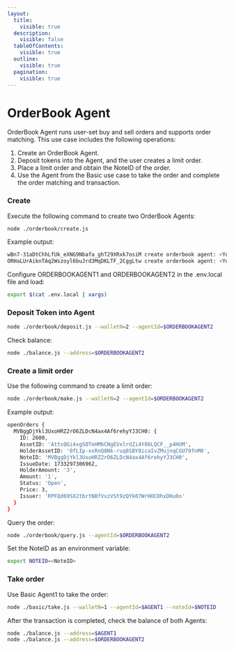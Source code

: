 ```yaml
---
layout:
  title:
    visible: true
  description:
    visible: false
  tableOfContents:
    visible: true
  outline:
    visible: true
  pagination:
    visible: true
---
```


# OrderBook Agent

OrderBook Agent runs user-set buy and sell orders and supports order matching. This use case includes the following operations:

1. Create an OrderBook Agent.
2. Deposit tokens into the Agent, and the user creates a limit order.
3. Place a limit order and obtain the NoteID of the order.
4. Use the Agent from the Basic use case to take the order and complete the order matching and transaction.

### Create

Execute the following command to create two OrderBook Agents:

```bash
node ./orderbook/create.js
```

Example output:

```bash
wBn7-31aDtChhLfUk_eXNG9Nbafa_ghT29XRxk7osiM create orderbook agent: <YourOrderBookAgent1>  
ORHaLUrAiknTAq2Wszoyl6buJrd3MqDKLTF_2CggLtw create orderbook agent: <YourOrderBookAgent2>
```

Configure ORDERBOOKAGENT1 and ORDERBOOKAGENT2 in the .env.local file and load:

```bash
export $(cat .env.local | xargs)
```

### Deposit Token into Agent

```bash
node ./orderbook/deposit.js --walletN=2 --agentId=$ORDERBOOKAGENT2
```

Check balance:

```bash
node ./balance.js --address=$ORDERBOOKAGENT2
```

### Create a limit order

Use the following command to create a limit order:

```bash
node ./orderbook/make.js --walletN=2 --agentId=$ORDERBOOKAGENT2
```

Example output:

```bash
openOrders {  
  MVBggDjYkl3UxoHRZ2rO6ZLDcN4ax4Af6rehyYJ3CH0: {  
    ID: 2600,  
    AssetID: 'AttsQGi4xgSOTeHM6CNgEVxlrdZi4Y86LQCF__p4HUM',  
    HolderAssetID: '0fLIp-xxRnQ8Nk-ruq8SBY8icaIvZMujnqCGU79fnM0',  
    NoteID: 'MVBggDjYkl3UxoHRZ2rO6ZLDcN4ax4Af6rehyYJ3CH0',  
    IssueDate: 1733297306962,  
    HolderAmount: '3',  
    Amount: '1',  
    Status: 'Open',  
    Price: 3,  
    Issuer: 'RPFQd69SX2tbrtNBfVxzVSt9zQYk07WrHOCDhxDHu0o'  
  }  
}
```

Query the order:

```bash
node ./orderbook/query.js --agentId=$ORDERBOOKAGENT2
```

Set the NoteID as an environment variable:

```bash
export NOTEID=<NoteID>
```

### &#x20;Take order

Use Basic Agent1 to take the order:

```bash
node ./basic/take.js --walletN=1 --agentId=$AGENT1 --noteId=$NOTEID
```

After the transaction is completed, check the balance of both Agents:

```bash
node ./balance.js --address=$AGENT1
node ./balance.js --address=$ORDERBOOKAGENT2
```
